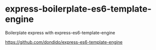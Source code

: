 # express-boilerplate-es6-template-engine
Boilerplate express with express-es6-template-engine

https://github.com/dondido/express-es6-template-engine
